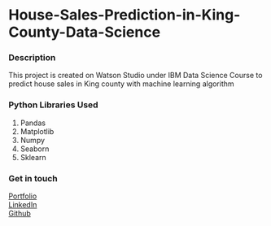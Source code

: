 # House-Sales-Prediction-in-King-County-Data-Science
### Description
This project is created on Watson Studio under IBM Data Science Course to predict house sales in King county with machine learning algorithm

### Python Libraries Used
  1. Pandas
  2. Matplotlib
  3. Numpy
  4. Seaborn
  5. Sklearn

### Get in touch
<a href =  "aniketsinha06.github.io">Portfolio</a></br>
<a href =  "https://www.linkedin.com/in/aniket-sinha">LinkedIn</a></br>
<a href =  "github.com/aniketsinha06">Github</a></br>
